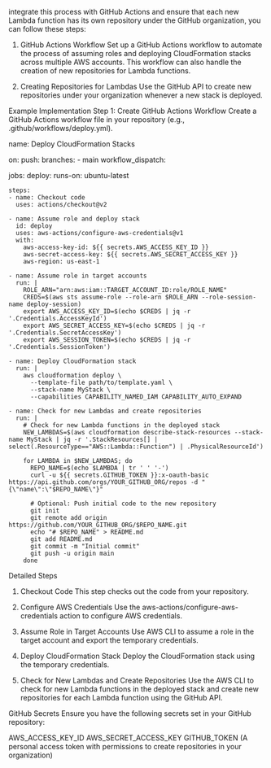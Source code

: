 integrate this process with GitHub Actions and ensure that each new Lambda function has its own repository under the GitHub organization, you can follow these steps:

1. GitHub Actions Workflow
Set up a GitHub Actions workflow to automate the process of assuming roles and deploying CloudFormation stacks across multiple AWS accounts. This workflow can also handle the creation of new repositories for Lambda functions.

2. Creating Repositories for Lambdas
Use the GitHub API to create new repositories under your organization whenever a new stack is deployed.

Example Implementation
Step 1: Create GitHub Actions Workflow
Create a GitHub Actions workflow file in your repository (e.g., .github/workflows/deploy.yml).



name: Deploy CloudFormation Stacks

on:
  push:
    branches:
      - main
  workflow_dispatch:

jobs:
  deploy:
    runs-on: ubuntu-latest

    steps:
    - name: Checkout code
      uses: actions/checkout@v2

    - name: Assume role and deploy stack
      id: deploy
      uses: aws-actions/configure-aws-credentials@v1
      with:
        aws-access-key-id: ${{ secrets.AWS_ACCESS_KEY_ID }}
        aws-secret-access-key: ${{ secrets.AWS_SECRET_ACCESS_KEY }}
        aws-region: us-east-1

    - name: Assume role in target accounts
      run: |
        ROLE_ARN="arn:aws:iam::TARGET_ACCOUNT_ID:role/ROLE_NAME"
        CREDS=$(aws sts assume-role --role-arn $ROLE_ARN --role-session-name deploy-session)
        export AWS_ACCESS_KEY_ID=$(echo $CREDS | jq -r '.Credentials.AccessKeyId')
        export AWS_SECRET_ACCESS_KEY=$(echo $CREDS | jq -r '.Credentials.SecretAccessKey')
        export AWS_SESSION_TOKEN=$(echo $CREDS | jq -r '.Credentials.SessionToken')

    - name: Deploy CloudFormation stack
      run: |
        aws cloudformation deploy \
          --template-file path/to/template.yaml \
          --stack-name MyStack \
          --capabilities CAPABILITY_NAMED_IAM CAPABILITY_AUTO_EXPAND

    - name: Check for new Lambdas and create repositories
      run: |
        # Check for new Lambda functions in the deployed stack
        NEW_LAMBDAS=$(aws cloudformation describe-stack-resources --stack-name MyStack | jq -r '.StackResources[] | select(.ResourceType=="AWS::Lambda::Function") | .PhysicalResourceId')
        
        for LAMBDA in $NEW_LAMBDAS; do
          REPO_NAME=$(echo $LAMBDA | tr ' ' '-')
          curl -u ${{ secrets.GITHUB_TOKEN }}:x-oauth-basic https://api.github.com/orgs/YOUR_GITHUB_ORG/repos -d "{\"name\":\"$REPO_NAME\"}"
          
          # Optional: Push initial code to the new repository
          git init
          git remote add origin https://github.com/YOUR_GITHUB_ORG/$REPO_NAME.git
          echo "# $REPO_NAME" > README.md
          git add README.md
          git commit -m "Initial commit"
          git push -u origin main
        done



Detailed Steps
1. Checkout Code
This step checks out the code from your repository.

2. Configure AWS Credentials
Use the aws-actions/configure-aws-credentials action to configure AWS credentials.

3. Assume Role in Target Accounts
Use AWS CLI to assume a role in the target account and export the temporary credentials.

4. Deploy CloudFormation Stack
Deploy the CloudFormation stack using the temporary credentials.

5. Check for New Lambdas and Create Repositories
Use the AWS CLI to check for new Lambda functions in the deployed stack and create new repositories for each Lambda function using the GitHub API.

GitHub Secrets
Ensure you have the following secrets set in your GitHub repository:

AWS_ACCESS_KEY_ID
AWS_SECRET_ACCESS_KEY
GITHUB_TOKEN (A personal access token with permissions to create repositories in your organization)
